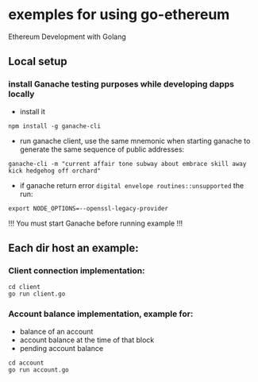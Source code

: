 # exemples for using go-ethereum 
 Ethereum Development with Golang


## Local setup
### install Ganache testing purposes while developing dapps locally
- install it
```
npm install -g ganache-cli
```
- run ganache client, use the same mnemonic when starting ganache to generate the same sequence of public addresses:
``` 
ganache-cli -m "current affair tone subway about embrace skill away kick hedgehog off orchard" 
```
- if ganache return error `digital envelope routines::unsupported` the run: 
```
export NODE_OPTIONS=--openssl-legacy-provider
 ```
 !!! You must start Ganache before running example !!!

 ## Each dir host an example:
 ### Client connection implementation: 
```
cd client
go run client.go
```
 ### Account balance implementation, example for: 
 - balance of an account 
 - account balance at the time of that block
 - pending account balance
 ```
cd account
go run account.go 
```
